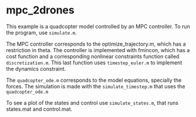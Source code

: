 # mpc_2drones

This example is a quadcopter model controlled by an MPC controller. To run the program, use `simulate.m`.

The MPC controller corresponds to the optimize_trajectory.m, which has a restriction in theta. 
The controller is implemented with fmincon, which has a cost function and a corresponding nonlinear constraints function 
called `discretization.m`. This last function uses `timestep_euler.m` to implement the dynamics constraint.

The `quadcopter_ode.m` corresponds to the model equations, specially the forces. 
The simulation is made with the `simulate_timestep.m` that uses the `quadcopter_ode.m`

To see a plot of the states and control use `simulate_states.m`, that runs states.mat and control.mat.
